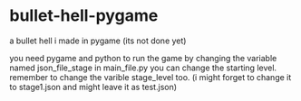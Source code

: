 # bullet-hell-pygame
a bullet hell i made in pygame (its not done yet)

you need pygame and python to run the game
by changing the variable named json_file_stage in main_file.py you can change the starting level. remember to change the varible stage_level too. (i might forget to change it to stage1.json and might leave it as test.json)
